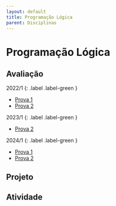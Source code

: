 ```yaml
---
layout: default
title: Programação Lógica
parent: Disciplinas
---
```


# Programação Lógica

## Avaliação

2022/1
{: .label .label-green }
- [Prova 1](avaliacao/2022/1/prova1.pdf)
- [Prova 2](avaliacao/2022/1/prova2.pdf)

2023/1
{: .label .label-green }
- [Prova 2](avaliacao/2023/1/prova2.pdf)

2024/1
{: .label .label-green }
- [Prova 1](avaliacao/2024/1/prova1.pdf)
- [Prova 2](avaliacao/2024/1/prova2.pdf)

## Projeto

## Atividade


